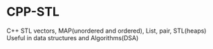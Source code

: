 # CPP-STL
C++ STL vectors, MAP(unordered and ordered), List, pair, STL(heaps)
Useful in data structures and Algorithms(DSA)
